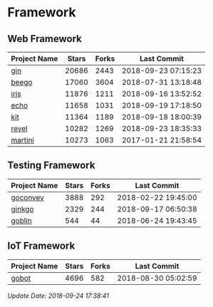 # Framework

## Web Framework

| Project Name | Stars | Forks | Last Commit |
| ------------ | ----- | ----- | ----------- |
| [gin](https://github.com/gin-gonic/gin) | 20686 | 2443 | 2018-09-23 07:15:23 |
| [beego](https://github.com/astaxie/beego) | 17060 | 3604 | 2018-07-31 13:18:48 |
| [iris](https://github.com/kataras/iris) | 11876 | 1211 | 2018-09-16 13:52:52 |
| [echo](https://github.com/labstack/echo) | 11658 | 1031 | 2018-09-19 17:18:50 |
| [kit](https://github.com/go-kit/kit) | 11364 | 1189 | 2018-09-18 18:00:39 |
| [revel](https://github.com/revel/revel) | 10282 | 1269 | 2018-09-23 18:35:33 |
| [martini](https://github.com/go-martini/martini) | 10273 | 1063 | 2017-01-21 21:58:54 |

## Testing Framework

| Project Name | Stars | Forks | Last Commit |
| ------------ | ----- | ----- | ----------- |
| [goconvey](https://github.com/smartystreets/goconvey) | 3888 | 292 | 2018-02-22 19:45:00 |
| [ginkgo](https://github.com/onsi/ginkgo) | 2329 | 244 | 2018-09-17 06:50:38 |
| [goblin](https://github.com/franela/goblin) | 544 | 44 | 2018-06-24 19:43:45 |

## IoT Framework

| Project Name | Stars | Forks | Last Commit |
| ------------ | ----- | ----- | ----------- |
| [gobot](https://github.com/hybridgroup/gobot) | 4696 | 582 | 2018-08-30 05:02:59 |

*Update Date: 2018-09-24 17:38:41*